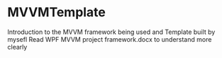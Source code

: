 # MVVMTemplate
Introduction to the MVVM framework being used and Template built by mysefl
Read WPF MVVM project framework.docx to understand more clearly
